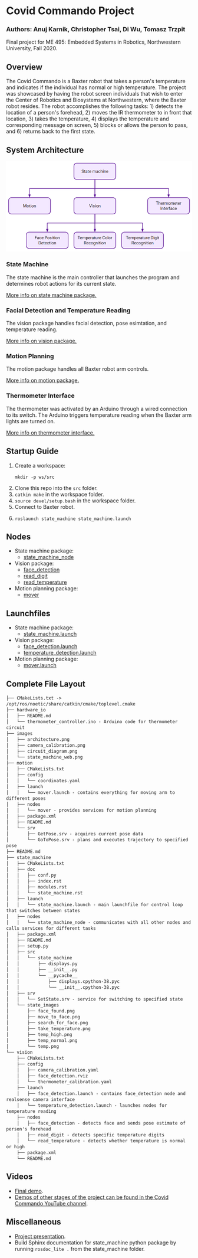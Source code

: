 # Covid Commando Project 
### Authors: Anuj Karnik, Christopher Tsai, Di Wu, Tomasz Trzpit 
Final project for ME 495: Embedded Systems in Robotics, Northwestern University, Fall 2020.


## Overview 
The Covid Commando is a Baxter robot that takes a person's temperature and indicates if the individual has normal or high temperature. The project was showcased by having the robot screen individuals that wish to enter the Center of Robotics and Biosystems at Northwestern, where the Baxter robot resides. The robot accomplishes the following tasks: 1) detects the location of a person's forehead, 2) moves the IR thermometer to in front that location, 3) takes the temperature, 4) displays the temperature and corresponding message on screen, 5) blocks or allows the person to pass, and 6) returns back to the first state. 

## System Architecture 
![system architecture img](images/architecture.png)

### State Machine 
The state machine is the main controller that launches the program and determines robot actions for its current state.

[More info on state machine package.](state_machine/README.md)

### Facial Detection and Temperature Reading
The vision package handles facial detection, pose esimtation, and temperature reading.

[More info on vision package.](vision/README.md)

### Motion Planning 
The motion package handles all Baxter robot arm controls.

[More info on motion package.](motion/README.md)


### Thermometer Interface
The thermometer was activated by an Arduino through a wired connection to its switch. The Arduino triggers temperature reading when the Baxter arm lights are turned on.

[More info on thermometer interface.](hardware_io/README.md)


## Startup Guide 
1. Create a workspace:
   ```
   mkdir -p ws/src
   ```
2. Clone this repo into the `src` folder.
3. `catkin make` in the workspace folder.
4. `source devel/setup.bash` in the workspace folder.
5. Connect to Baxter robot.
6. ```
   roslaunch state_machine state_machine.launch
   ```

## Nodes
- State machine package:
  - [state_machine_node](state_machine/nodes/state_machine_node)
- Vision package:
  - [face_detection](vision/nodes/face_detection)
  - [read_digit](vision/nodes/read_digit) 
  - [read_temperature](vision/nodes/read_temperature)
- Motion planning package:
  - [mover](motion/nodes/mover)

## Launchfiles
- State machine package:
  - [state_machine.launch](state_machine/launch/state_machine.launch)
- Vision package:
  - [face_detection.launch](vision/launch/face_detection.launch)
  - [temperature_detection.launch](vision/launch/temperature_detection.launch)
- Motion planning package:
  - [mover.launch](motion/launch/mover.launch)

## Complete File Layout
```
├── CMakeLists.txt -> /opt/ros/noetic/share/catkin/cmake/toplevel.cmake
├── hardware_io
│   ├── README.md
│   └── thermometer_controller.ino - Arduino code for thermometer circuit
├── images
│   ├── architecture.png
│   ├── camera_calibration.png
│   ├── circuit_diagram.png
│   └── state_machine_web.png
├── motion
│   ├── CMakeLists.txt
│   ├── config
│   │   └── coordinates.yaml
│   ├── launch
│   │   └── mover.launch - contains everything for moving arm to different poses
│   ├── nodes
│   │   └── mover - provides services for motion planning
│   ├── package.xml
│   ├── README.md
│   └── srv
│       ├── GetPose.srv - acquires current pose data 
│       └── GoToPose.srv - plans and executes trajectory to specified pose
├── README.md
├── state_machine
│   ├── CMakeLists.txt
│   ├── doc
│   │   ├── conf.py
│   │   ├── index.rst
│   │   ├── modules.rst
│   │   └── state_machine.rst
│   ├── launch
│   │   └── state_machine.launch - main launchfile for control loop that switches between states
│   ├── nodes
│   │   └── state_machine_node - communicates with all other nodes and calls services for different tasks
│   ├── package.xml
│   ├── README.md
│   ├── setup.py
│   ├── src
│   │   └── state_machine
│   │       ├── displays.py
│   │       ├── __init__.py
│   │       └── __pycache__
│   │           ├── displays.cpython-38.pyc
│   │           └── __init__.cpython-38.pyc
│   ├── srv
│   │   └── SetState.srv - service for switching to specified state
│   └── state_images
│       ├── face_found.png
│       ├── move_to_face.png
│       ├── search_for_face.png
│       ├── take_temperature.png
│       ├── temp_high.png
│       ├── temp_normal.png
│       └── temp.png
└── vision
    ├── CMakeLists.txt
    ├── config
    │   ├── camera_calibration.yaml
    │   ├── face_detection.rviz
    │   └── thermometer_calibration.yaml
    ├── launch 
    │   ├── face_detection.launch - contains face_detection node and realsense camera interface
    │   └── temperature_detection.launch - launches nodes for temperature reading
    ├── nodes
    │   ├── face_detection - detects face and sends pose estimate of person's forehead
    │   ├── read_digit - detects specific temperature digits 
    │   └── read_temperature - detects whether temperature is normal or high
    ├── package.xml
    └── README.md
```
## Videos 
- [Final demo](https://www.youtube.com/watch?v=Jk9b8oqRLSs&t=52s).
- [Demos of other stages of the project can be found in the Covid Commando YouTube channel](https://www.youtube.com/channel/UCiMYOwYpeRzvlzgUHT3ue5A).

## Miscellaneous
- [Project presentation](https://docs.google.com/presentation/d/1yVmDlAsF11Xsh7QFTZLNg_VQJcgwfDyqsnCXJ79oP8k/edit?usp=sharing).
- Build Sphinx documentation for state_machine python package by running `rosdoc_lite .` from the state_machine folder. 

